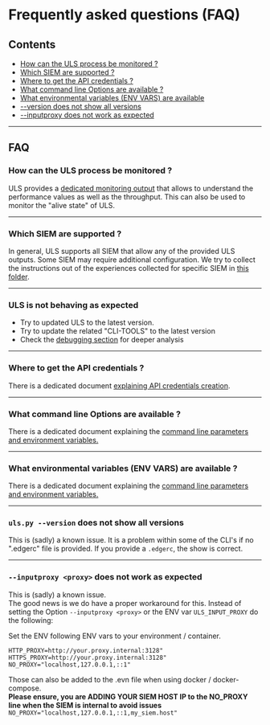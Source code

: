 # Frequently asked questions (FAQ)

## Contents
- [How can the ULS process be monitored ?](#how-can-the-uls-process-be-monitored-)  
- [Which SIEM are supported ?](#which-siem-are-supported-)
- [Where to get the API credentials ?](#where-to-get-the-api-credentials-)
- [What command line Options are available ? ](#what-command-line-options-are-available-)
- [What environmental variables (ENV VARS) are available](#what-environmental-variables-env-vars-are-available-#)
- [--version does not show all versions](#ulspy---version-does-not-show-all-versions)
- [--inputproxy <proxy> does not work as expected](#--inputproxy-proxy-does-not-work-as-expected)

----
## FAQ
### How can the ULS process be monitored ?
ULS provides a [dedicated monitoring output](MONITORING.md) that allows to understand the performance values as well as the throughput.
This can also be used to monitor the "alive state" of ULS.

---
### Which SIEM are supported ?
In general, ULS supports all SIEM that allow any of the provided ULS outputs. Some SIEM may require additional configuration.
We try to collect the instructions out of the experiences collected for specific SIEM in [this folder](SIEM).

---
### ULS is not behaving as expected 
- Try to updated ULS to the latest version.
- Try to update the related "CLI-TOOLS" to the latest version
- Check the [debugging section](DEBUGGING.md) for deeper analysis

---
### Where to get the API credentials ?
There is a dedicated document [explaining API credentials creation](AKAMAI_API_CREDENTIALS.md).

---
### What command line Options are available ? 
There is a dedicated document explaining the [command line parameters and environment variables.](ARGUMENTS_ENV_VARS.md)

---
### What environmental variables (ENV VARS) are available ?
There is a dedicated document explaining the [command line parameters and environment variables.](ARGUMENTS_ENV_VARS.md)

---
### `uls.py --version` does not show all versions
This is (sadly) a known issue. It is a problem within some of the CLI's if no ".edgerc" file is provided. If you provide a `.edgerc`, the show is correct.

---

### `--inputproxy <proxy>` does not work as expected
This is (sadly) a known issue.  
The good news is we do have a proper workaround for this.
Instead of setting the Option `--inputproxy <proxy>` or the ENV var `ULS_INPUT_PROXY` do the following:

Set the ENV following ENV vars to your environment / container.
```text
HTTP_PROXY=http://your.proxy.internal:3128"
HTTPS_PROXY=http://your.proxy.internal:3128"
NO_PROXY="localhost,127.0.0.1,::1"
```
Those can also be added to the .evn file when using docker / docker-compose.  
**Please ensure, you are ADDING YOUR SIEM HOST IP to the NO_PROXY line when the SIEM is internal to avoid issues**  
`NO_PROXY="localhost,127.0.0.1,::1,my_siem.host"`